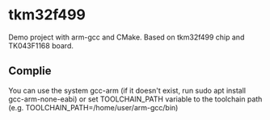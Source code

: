 # tkm32f499
Demo project with arm-gcc and CMake.
Based on tkm32f499 chip and TK043F1168 board. 

## Complie
You can use the system gcc-arm (if it doesn't exist, run sudo apt install gcc-arm-none-eabi) or set TOOLCHAIN_PATH variable to the toolchain path (e.g. TOOLCHAIN_PATH=/home/user/arm-gcc/bin)




